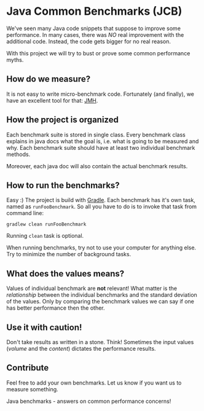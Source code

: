 Java Common Benchmarks (JCB)
============================

We've seen many Java code snippets that suppose to improve some performance.
In many cases, there was _NO_ real improvement with the additional code.
Instead, the code gets bigger for no real reason.

With this project we will try to bust or prove some common performance myths.

## How do we measure?

It is not easy to write micro-benchmark code. Fortunately (and finally), we
have an excellent tool for that: [JMH](http://openjdk.java.net/projects/code-tools/jmh/).

## How the project is organized

Each benchmark suite is stored in single class. Every benchmark class explains
in java docs what the goal is, i.e. what is going to be measured and why.
Each benchmark suite should have at least two individual benchmark methods.

Moreover, each java doc will also contain the actual benchmark results.
 
## How to run the benchmarks?
 
Easy :) The project is build with [Gradle](http://www.gradle.org/). Each benchmark
has it's own task, named as `runFooBenchmark`. So all you have to do is to 
invoke that task from command line:

    gradlew clean runFooBenchmark

Running `clean` task is optional.

When running benchmarks, try not to use your computer for anything else.
Try to minimize the number of background tasks.

## What does the values means?

Values of individual benchmark are **not** relevant! What matter is the
_relationship_ between the individual benchmarks and the standard deviation
of the values. Only by comparing the benchmark values we can say if one
has better performance then the other.

## Use it with caution!

Don't take results as written in a stone. Think! Sometimes the input values
(_volume_ and the _content_) dictates the performance results.

## Contribute

Feel free to add your own benchmarks. Let us know if you want us to measure
something.

Java benchmarks - answers on common performance concerns!
